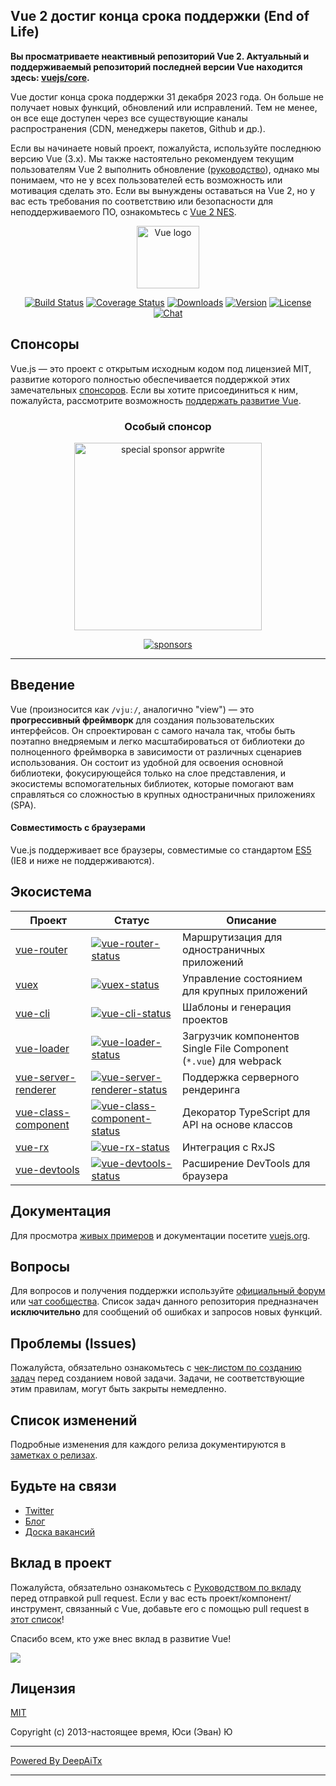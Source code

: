 ## Vue 2 достиг конца срока поддержки (End of Life)

**Вы просматриваете неактивный репозиторий Vue 2. Актуальный и поддерживаемый репозиторий последней версии Vue находится здесь: [vuejs/core](https://github.com/vuejs/core).**

Vue достиг конца срока поддержки 31 декабря 2023 года. Он больше не получает новых функций, обновлений или исправлений. Тем не менее, он все еще доступен через все существующие каналы распространения (CDN, менеджеры пакетов, Github и др.).

Если вы начинаете новый проект, пожалуйста, используйте последнюю версию Vue (3.x). Мы также настоятельно рекомендуем текущим пользователям Vue 2 выполнить обновление ([руководство](https://v3-migration.vuejs.org/)), однако мы понимаем, что не у всех пользователей есть возможность или мотивация сделать это. Если вы вынуждены оставаться на Vue 2, но у вас есть требования по соответствию или безопасности для неподдерживаемого ПО, ознакомьтесь с [Vue 2 NES](https://www.herodevs.com/support/nes-vue?utm_source=vuejs-github&utm_medium=vue2-readme).

<p align="center"><a href="https://vuejs.org" target="_blank" rel="noopener noreferrer"><img width="100" src="https://vuejs.org/images/logo.png" alt="Vue logo"></a></p>

<p align="center">
  <a href="https://circleci.com/gh/vuejs/vue/tree/dev"><img src="https://img.shields.io/circleci/project/github/vuejs/vue/dev.svg?sanitize=true" alt="Build Status"></a>
  <a href="https://codecov.io/github/vuejs/vue?branch=dev"><img src="https://img.shields.io/codecov/c/github/vuejs/vue/dev.svg?sanitize=true" alt="Coverage Status"></a>
  <a href="https://npmcharts.com/compare/vue?minimal=true"><img src="https://img.shields.io/npm/dm/vue.svg?sanitize=true" alt="Downloads"></a>
  <a href="https://www.npmjs.com/package/vue"><img src="https://img.shields.io/npm/v/vue.svg?sanitize=true" alt="Version"></a>
  <a href="https://www.npmjs.com/package/vue"><img src="https://img.shields.io/npm/l/vue.svg?sanitize=true" alt="License"></a>
  <a href="https://chat.vuejs.org/"><img src="https://img.shields.io/badge/chat-on%20discord-7289da.svg?sanitize=true" alt="Chat"></a>
</p>

## Спонсоры

Vue.js — это проект с открытым исходным кодом под лицензией MIT, развитие которого полностью обеспечивается поддержкой этих замечательных [спонсоров](https://github.com/vuejs/core/blob/main/BACKERS.md). Если вы хотите присоединиться к ним, пожалуйста, рассмотрите возможность [поддержать развитие Vue](https://vuejs.org/sponsor/).

<p align="center">
  <h3 align="center">Особый спонсор</h3>
</p>

<p align="center">
  <a target="_blank" href="https://github.com/appwrite/appwrite">
  <img alt="special sponsor appwrite" src="https://sponsors.vuejs.org/images/appwrite.svg" width="300">
  </a>
</p>

<p align="center">
  <a target="_blank" href="https://vuejs.org/sponsor/">
    <img alt="sponsors" src="https://sponsors.vuejs.org/sponsors.svg?v3">
  </a>
</p>

---

## Введение

Vue (произносится как `/vjuː/`, аналогично "view") — это **прогрессивный фреймворк** для создания пользовательских интерфейсов. Он спроектирован с самого начала так, чтобы быть поэтапно внедряемым и легко масштабироваться от библиотеки до полноценного фреймворка в зависимости от различных сценариев использования. Он состоит из удобной для освоения основной библиотеки, фокусирующейся только на слое представления, и экосистемы вспомогательных библиотек, которые помогают вам справляться со сложностью в крупных одностраничных приложениях (SPA).

#### Совместимость с браузерами

Vue.js поддерживает все браузеры, совместимые со стандартом [ES5](https://compat-table.github.io/compat-table/es5/) (IE8 и ниже не поддерживаются).

## Экосистема

| Проект                | Статус                                                        | Описание                                                |
| --------------------- | ------------------------------------------------------------- | ------------------------------------------------------- |
| [vue-router]          | [![vue-router-status]][vue-router-package]                    | Маршрутизация для одностраничных приложений             |
| [vuex]                | [![vuex-status]][vuex-package]                                | Управление состоянием для крупных приложений            |
| [vue-cli]             | [![vue-cli-status]][vue-cli-package]                          | Шаблоны и генерация проектов                            |
| [vue-loader]          | [![vue-loader-status]][vue-loader-package]                    | Загрузчик компонентов Single File Component (`*.vue`) для webpack |
| [vue-server-renderer] | [![vue-server-renderer-status]][vue-server-renderer-package]  | Поддержка серверного рендеринга                         |
| [vue-class-component] | [![vue-class-component-status]][vue-class-component-package]  | Декоратор TypeScript для API на основе классов          |
| [vue-rx]              | [![vue-rx-status]][vue-rx-package]                            | Интеграция с RxJS                                       |
| [vue-devtools]        | [![vue-devtools-status]][vue-devtools-package]                | Расширение DevTools для браузера                        |

[vue-router]: https://github.com/vuejs/vue-router
[vuex]: https://github.com/vuejs/vuex
[vue-cli]: https://github.com/vuejs/vue-cli
[vue-loader]: https://github.com/vuejs/vue-loader
[vue-server-renderer]: https://github.com/vuejs/vue/tree/dev/packages/vue-server-renderer
[vue-class-component]: https://github.com/vuejs/vue-class-component
[vue-rx]: https://github.com/vuejs/vue-rx
[vue-devtools]: https://github.com/vuejs/vue-devtools
[vue-router-status]: https://img.shields.io/npm/v/vue-router.svg
[vuex-status]: https://img.shields.io/npm/v/vuex.svg
[vue-cli-status]: https://img.shields.io/npm/v/@vue/cli.svg
[vue-loader-status]: https://img.shields.io/npm/v/vue-loader.svg
[vue-server-renderer-status]: https://img.shields.io/npm/v/vue-server-renderer.svg
[vue-class-component-status]: https://img.shields.io/npm/v/vue-class-component.svg
[vue-rx-status]: https://img.shields.io/npm/v/vue-rx.svg
[vue-devtools-status]: https://img.shields.io/chrome-web-store/v/nhdogjmejiglipccpnnnanhbledajbpd.svg
[vue-router-package]: https://npmjs.com/package/vue-router
[vuex-package]: https://npmjs.com/package/vuex
[vue-cli-package]: https://npmjs.com/package/@vue/cli
[vue-loader-package]: https://npmjs.com/package/vue-loader
[vue-server-renderer-package]: https://npmjs.com/package/vue-server-renderer
[vue-class-component-package]: https://npmjs.com/package/vue-class-component
[vue-rx-package]: https://npmjs.com/package/vue-rx
[vue-devtools-package]: https://chrome.google.com/webstore/detail/vuejs-devtools/nhdogjmejiglipccpnnnanhbledajbpd

## Документация

Для просмотра [живых примеров](https://v2.vuejs.org/v2/examples/) и документации посетите [vuejs.org](https://v2.vuejs.org).

## Вопросы

Для вопросов и получения поддержки используйте [официальный форум](https://forum.vuejs.org) или [чат сообщества](https://chat.vuejs.org/). Список задач данного репозитория предназначен **исключительно** для сообщений об ошибках и запросов новых функций.

## Проблемы (Issues)

Пожалуйста, обязательно ознакомьтесь с [чек-листом по созданию задач](https://github.com/vuejs/vue/blob/dev/.github/CONTRIBUTING.md#issue-reporting-guidelines) перед созданием новой задачи. Задачи, не соответствующие этим правилам, могут быть закрыты немедленно.

## Список изменений

Подробные изменения для каждого релиза документируются в [заметках о релизах](https://github.com/vuejs/vue/releases).

## Будьте на связи

- [Twitter](https://twitter.com/vuejs)
- [Блог](https://medium.com/the-vue-point)
- [Доска вакансий](https://vuejobs.com/?ref=vuejs)

## Вклад в проект

Пожалуйста, обязательно ознакомьтесь с [Руководством по вкладу](https://github.com/vuejs/vue/blob/dev/.github/CONTRIBUTING.md) перед отправкой pull request. Если у вас есть проект/компонент/инструмент, связанный с Vue, добавьте его с помощью pull request в [этот список](https://github.com/vuejs/awesome-vue)!

Спасибо всем, кто уже внес вклад в развитие Vue!

<a href="https://github.com/vuejs/vue/graphs/contributors"><img src="https://opencollective.com/vuejs/contributors.svg?width=890" /></a>

## Лицензия

[MIT](https://opensource.org/licenses/MIT)

Copyright (c) 2013-настоящее время, Юси (Эван) Ю

---

[Powered By DeepAiTx](https://github.com/DeepAiTx)

---